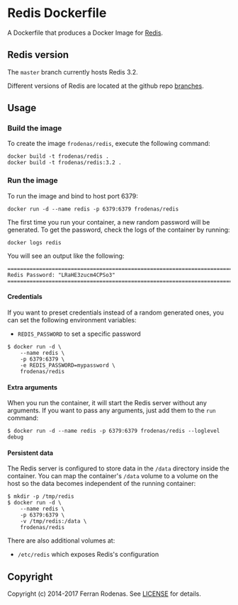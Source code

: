 # Redis Dockerfile

A Dockerfile that produces a Docker Image for [Redis](http://redis.io/).

## Redis version

The `master` branch currently hosts Redis 3.2.

Different versions of Redis are located at the github repo [branches](https://github.com/frodenas/docker-redis/branches).

## Usage

### Build the image

To create the image `frodenas/redis`, execute the following command:

```
docker build -t frodenas/redis .
docker build -t frodenas/redis:3.2 .
```

### Run the image

To run the image and bind to host port 6379:

```
docker run -d --name redis -p 6379:6379 frodenas/redis
```

The first time you run your container, a new random password will be generated. To get the password,
check the logs of the container by running:

```
docker logs redis
```

You will see an output like the following:

```
========================================================================
Redis Password: "LRaHE3zucm4CPSo3"
========================================================================
```

#### Credentials

If you want to preset credentials instead of a random generated ones, you can set the following environment variables:

* `REDIS_PASSWORD` to set a specific password

```
$ docker run -d \
    --name redis \
    -p 6379:6379 \
    -e REDIS_PASSWORD=mypassword \
    frodenas/redis
```

#### Extra arguments

When you run the container, it will start the Redis server without any arguments. If you want to pass any arguments,
just add them to the `run` command:

```
$ docker run -d --name redis -p 6379:6379 frodenas/redis --loglevel debug
```

#### Persistent data

The Redis server is configured to store data in the `/data` directory inside the container. You can map the
container's `/data` volume to a volume on the host so the data becomes independent of the running container:

```
$ mkdir -p /tmp/redis
$ docker run -d \
    --name redis \
    -p 6379:6379 \
    -v /tmp/redis:/data \
    frodenas/redis
```

There are also additional volumes at:

* `/etc/redis` which exposes Redis's configuration

## Copyright

Copyright (c) 2014-2017 Ferran Rodenas. See [LICENSE](https://github.com/frodenas/docker-redis/blob/master/LICENSE) for details.
